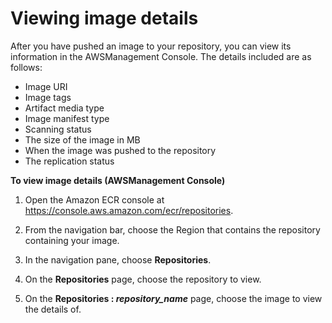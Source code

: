 # Viewing image details<a name="image-info"></a>

After you have pushed an image to your repository, you can view its information in the AWSManagement Console\. The details included are as follows:
+ Image URI
+ Image tags
+ Artifact media type
+ Image manifest type
+ Scanning status
+ The size of the image in MB
+ When the image was pushed to the repository
+ The replication status

**To view image details \(AWSManagement Console\)**

1. Open the Amazon ECR console at [https://console\.aws\.amazon\.com/ecr/repositories](https://console.aws.amazon.com/ecr/repositories)\.

1. From the navigation bar, choose the Region that contains the repository containing your image\.

1. In the navigation pane, choose **Repositories**\.

1. On the **Repositories** page, choose the repository to view\.

1. On the **Repositories : *repository\_name*** page, choose the image to view the details of\.